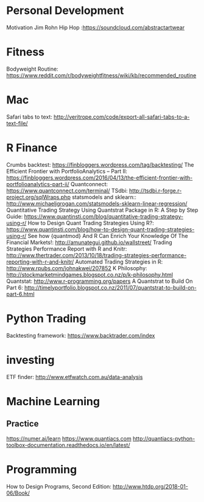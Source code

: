 
# Personal Development
Motivation Jim Rohn Hip Hop :https://soundcloud.com/abstractartwear

# Fitness
Bodyweight Routine: https://www.reddit.com/r/bodyweightfitness/wiki/kb/recommended_routine

# Mac
Safari tabs to text: http://veritrope.com/code/export-all-safari-tabs-to-a-text-file/


# R Finance
Crumbs backtest: https://finbloggers.wordpress.com/tag/backtesting/
The Efficient Frontier with PortfolioAnalytics – Part II: https://finbloggers.wordpress.com/2016/04/13/the-efficient-frontier-with-portfolioanalytics-part-ii/
Quantconnect: https://www.quantconnect.com/terminal/
TSdbi: http://tsdbi.r-forge.r-project.org/sqlWraps.php
statsmodels and sklearn:: http://www.michaeljgrogan.com/statsmodels-sklearn-linear-regression/
Quantitative Trading Strategy Using Quantstrat Package in R: A Step by Step Guide: https://www.quantinsti.com/blog/quantitative-trading-strategy-using-r/
How to Design Quant Trading Strategies Using R?: https://www.quantinsti.com/blog/how-to-design-quant-trading-strategies-using-r/
See how {quantmod} And R Can Enrich Your Knowledge Of The Financial Markets!: http://amunategui.github.io/wallstreet/
Trading Strategies Performance Report with R and Knitr: http://www.thertrader.com/2013/10/18/trading-strategies-performance-reporting-with-r-and-knitr/
Automated Trading Strategies in R: http://www.rpubs.com/johnakwei/207852
K Philosophy: http://stockmarketmindgames.blogspot.co.nz/p/k-philosophy.html
Quantstat: http://www.r-programming.org/papers
A Quantstrat to Build On Part 6: http://timelyportfolio.blogspot.co.nz/2011/07/quantstrat-to-build-on-part-6.html

# Python Trading
Backtesting framework: https://www.backtrader.com/index

# investing
ETF finder: http://www.etfwatch.com.au/data-analysis

# Machine Learning
## Practice
https://numer.ai/learn
https://www.quantiacs.com
http://quantiacs-python-toolbox-documentation.readthedocs.io/en/latest/


# Programming

How to Design Programs, Second Edition: http://www.htdp.org/2018-01-06/Book/


